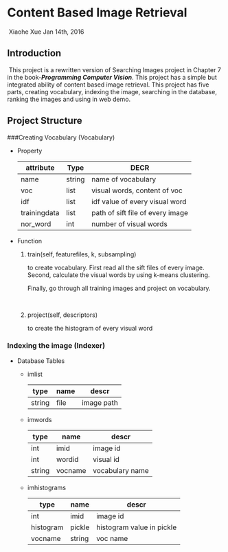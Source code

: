 # Content Based Image Retrieval

​											Xiaohe Xue          	Jan 14th, 2016

## Introduction

​	This project is a rewritten version of Searching Images project in Chapter 7 in the book-***Programming Computer Vision***. This project has a simple but integrated ability of content based image retrieval. This project has five parts, creating vocabulary, indexing the image, searching in the database, ranking the images and  using in web demo.



## Project Structure

###Creating Vocabulary (Vocabulary)

*   Property

    | attribute    | Type   | DECR                             |
    | ------------ | ------ | -------------------------------- |
    | name         | string | name of vocabulary               |
    | voc          | list   | visual words, content of voc     |
    | idf          | list   | idf value of every visual word   |
    | trainingdata | list   | path of sift file of every image |
    | nor_word     | int    | number of visual words           |

*   Function

    1. train(self, featurefiles, k, subsampling)

       to create vocabulary. First read all the sift files of every image. Second, calculate the visual words by using k-means clustering. 

       Finally, go through all training images and project on vocabulary.

       ​

    2. project(self, descriptors)

       to create the histogram of every visual word


### Indexing the image (Indexer)

* Database Tables

  * imlist

    | type   | name | descr      |
    | ------ | ---- | ---------- |
    | string | file | image path |

  * imwords

    | type   | name    | descr           |
    | ------ | ------- | --------------- |
    | int    | imid    | image id        |
    | int    | wordid  | visual id       |
    | string | vocname | vocabulary name |

  * imhistograms

    | type      | name   | descr                     |
    | --------- | ------ | ------------------------- |
    | int       | imid   | image id                  |
    | histogram | pickle | histogram value in pickle |
    | vocname   | string | voc name                  |



​	